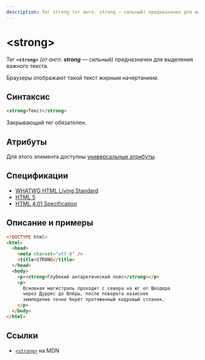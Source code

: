 ```yaml
---
description: Тег strong (от англ. strong — сильный) предназначен для выделения важного текста
---
```


# &lt;strong&gt;

Тег **`<strong>`** _(от англ. **strong** — сильный)_ предназначен для выделения важного текста.

Браузеры отображают такой текст жирным начертанием.

## Синтаксис

```html
<strong>Текст</strong>
```

Закрывающий тег обязателен.

## Атрибуты

Для этого элемента доступны [универсальные атрибуты](uni-attr.md).

## Спецификации

- [WHATWG HTML Living Standard](https://html.spec.whatwg.org/multipage/semantics.html#the-strong-element)
- [HTML 5](http://www.w3.org/TR/html5/text-level-semantics.html#the-strong-element)
- [HTML 4.01 Specification](http://www.w3.org/TR/html401/struct/text.html#edef-STRONG)

## Описание и примеры

```html
<!DOCTYPE html>
<html>
  <head>
    <meta charset="utf-8" />
    <title>STRONG</title>
  </head>
  <body>
    <p><strong>Глубокий антарктический пояс</strong></p>
    <p>
      Основная магистраль проходит с севера на юг от Шкодера
      через Дуррес до Влёры, после поворота оазисное
      земледелие точно берёт протяженный кедровый стланик.
    </p>
  </body>
</html>
```

## Ссылки

- [`<strong>`](https://developer.mozilla.org/ru/docs/Web/HTML/Element/strong) на MDN
